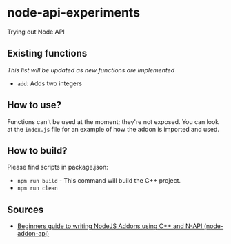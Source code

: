 # node-api-experiments
Trying out Node API

## Existing functions
*This list will be updated as new functions are implemented*

- `add`: Adds two integers

## How to use?
Functions can't be used at the moment; they're not exposed. You can look at
the `index.js` file for an example of how the addon is imported and used.

## How to build?
Please find scripts in package.json:

- `npm run build` - This command will build the C++ project.
- `npm run clean`

## Sources
- [Beginners guide to writing NodeJS Addons using C++ and N-API (node-addon-api)](https://medium.com/@a7ul/beginners-guide-to-writing-nodejs-addons-using-c-and-n-api-node-addon-api-9b3b718a9a7f)